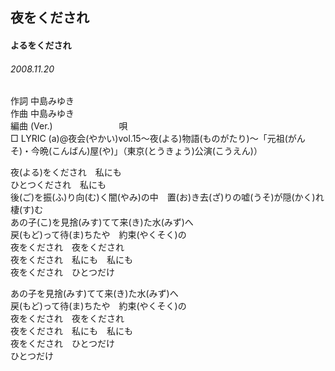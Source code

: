 ## 夜をくだされ
#### よるをくだされ
###### 2008.11.20


作詞     中島みゆき　　　　　   
作曲      中島みゆき  　　　   
編曲 (Ver.) 　　　　　　　
唄     　     
□ LYRIC (a)@夜会(やかい)vol.15～夜(よる)物語(ものがたり)～「元祖(がんそ)・今晩(こんばん)屋(や)」（東京(とうきょう)公演(こうえん)）   
   
夜(よる)をくだされ　私にも   
ひとつくだされ　私にも   
後(ご)を振(ふ)り向(む)く闇(やみ)の中　置(お)き去(ざ)りの嘘(うそ)が隠(かく)れ棲(す)む   
あの子(こ)を見捨(みす)てて来(き)た水(みず)へ   
戻(もど)って待(ま)ちたや　約束(やくそく)の   
夜をくだされ　夜をくだされ   
夜をくだされ　私にも　私にも   
夜をくだされ　ひとつだけ   
   
あの子を見捨(みす)てて来(き)た水(みず)へ   
戻(もど)って待(ま)ちたや　約束(やくそく)の   
夜をくだされ　夜をくだされ   
夜をくだされ　私にも　私にも   
夜をくだされ　ひとつだけ   
ひとつだけ   